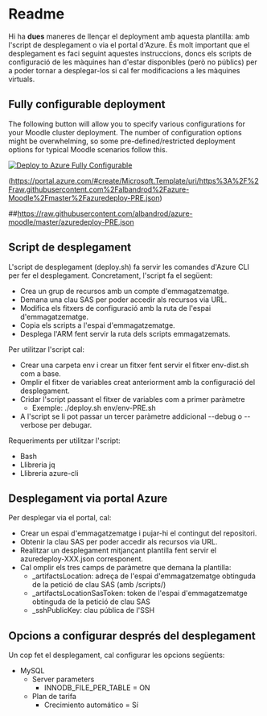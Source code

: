 # Readme #

Hi ha **dues** maneres de llençar el deployment amb aquesta plantilla: amb l'script de desplegament o via el portal d'Azure.
És molt important que el desplegament es faci seguint aquestes instruccions, doncs els scripts de configuració de les màquines han d'estar disponibles (però no públics) per a poder tornar a desplegar-los si cal fer modificacions a les màquines virtuals.

## Fully configurable deployment

The following button will allow you to specify various configurations for your Moodle cluster
deployment. The number of configuration options might be overwhelming, so some pre-defined/restricted deployment options for
typical Moodle scenarios follow this.

[![Deploy to Azure Fully Configurable](http://azuredeploy.net/deploybutton.png)](https://portal.azure.com/#create/Microsoft.Template/uri/https%3A%2F%2Fraw.githubusercontent.com%2Falbandrod%2Fazure-moodle%2Fmaster%2Fazuredeploy-PRE.json)

(https://portal.azure.com/#create/Microsoft.Template/uri/https%3A%2F%2Fraw.githubusercontent.com%2Falbandrod%2Fazure-Moodle%2Fmaster%2Fazuredeploy-PRE.json)

##https://raw.githubusercontent.com/albandrod/azure-moodle/master/azuredeploy-PRE.json

## Script de desplegament ##

L'script de desplegament (deploy.sh) fa servir les comandes d'Azure CLI per fer el desplegament.
Concretament, l'script fa el següent:

  - Crea un grup de recursos amb un compte d'emmagatzematge.
  - Demana una clau SAS per poder accedir als recursos via URL.
  - Modifica els fitxers de configuració amb la ruta de l'espai d'emmagatzematge.
  - Copia els scripts a l'espai d'emmagatzematge.
  - Desplega l'ARM fent servir la ruta dels scripts emmagatzemats.

Per utilitzar l'script cal:

  - Crear una carpeta env i crear un fitxer fent servir el fitxer env-dist.sh com a base.
  - Omplir el fitxer de variables creat anteriorment amb la configuració del desplegament.
  - Cridar l'script passant el fitxer de variables com a primer paràmetre
    - Exemple: ./deploy.sh env/env-PRE.sh
  - A l'script se li pot passar un tercer paràmetre addicional --debug o --verbose per debugar.

Requeriments per utilitzar l'script:

  - Bash
  - Llibreria jq
  - Llibreria azure-cli

## Desplegament via portal Azure ##

Per desplegar via el portal, cal:

  - Crear un espai d'emmagatzematge i pujar-hi el contingut del repositori.
  - Obtenir la clau SAS per poder accedir als recursos via URL.
  - Realitzar un desplegament mitjançant plantilla fent servir el azuredeploy-XXX.json corresponent.
  - Cal omplir els tres camps de paràmetre que demana la plantilla:
    - \_artifactsLocation: adreça de l'espai d'emmagatzematge obtinguda de la petició de clau SAS (amb /scripts/)
    - \_artifactsLocationSasToken: token de l'espai d'emmagatzematge obtinguda de la petició de clau SAS
    - \_sshPublicKey: clau pública de l'SSH

## Opcions a configurar després del desplegament ##

Un cop fet el desplegament, cal configurar les opcions següents:

  - MySQL
    - Server parameters
      - INNODB_FILE_PER_TABLE = ON
    - Plan de tarifa
      - Crecimiento automático = Sí
